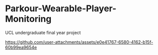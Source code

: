 # Parkour-Wearable-Player-Monitoring
UCL undergraduate final year project

https://github.com/user-attachments/assets/e0e41767-6580-4162-b15f-60b99ea9654e

